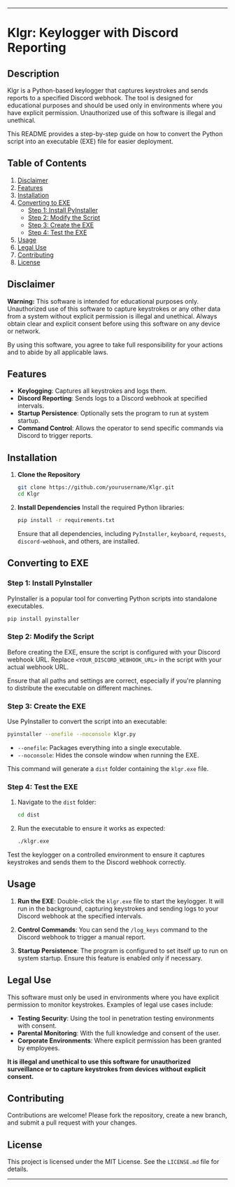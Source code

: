 
---

# Klgr: Keylogger with Discord Reporting

## Description

Klgr is a Python-based keylogger that captures keystrokes and sends reports to a specified Discord webhook. The tool is designed for educational purposes and should be used only in environments where you have explicit permission. Unauthorized use of this software is illegal and unethical.

This README provides a step-by-step guide on how to convert the Python script into an executable (EXE) file for easier deployment.

## Table of Contents

1. [Disclaimer](#disclaimer)
2. [Features](#features)
3. [Installation](#installation)
4. [Converting to EXE](#converting-to-exe)
   - [Step 1: Install PyInstaller](#step-1-install-pyinstaller)
   - [Step 2: Modify the Script](#step-2-modify-the-script)
   - [Step 3: Create the EXE](#step-3-create-the-exe)
   - [Step 4: Test the EXE](#step-4-test-the-exe)
5. [Usage](#usage)
6. [Legal Use](#legal-use)
7. [Contributing](#contributing)
8. [License](#license)

## Disclaimer

**Warning:** This software is intended for educational purposes only. Unauthorized use of this software to capture keystrokes or any other data from a system without explicit permission is illegal and unethical. Always obtain clear and explicit consent before using this software on any device or network.

By using this software, you agree to take full responsibility for your actions and to abide by all applicable laws.

## Features

- **Keylogging**: Captures all keystrokes and logs them.
- **Discord Reporting**: Sends logs to a Discord webhook at specified intervals.
- **Startup Persistence**: Optionally sets the program to run at system startup.
- **Command Control**: Allows the operator to send specific commands via Discord to trigger reports.

## Installation

1. **Clone the Repository**
   ```bash
   git clone https://github.com/yourusername/Klgr.git
   cd Klgr
   ```

2. **Install Dependencies**
   Install the required Python libraries:
   ```bash
   pip install -r requirements.txt
   ```

   Ensure that all dependencies, including `PyInstaller`, `keyboard`, `requests`, `discord-webhook`, and others, are installed.

## Converting to EXE

### Step 1: Install PyInstaller

PyInstaller is a popular tool for converting Python scripts into standalone executables.

```bash
pip install pyinstaller
```

### Step 2: Modify the Script

Before creating the EXE, ensure the script is configured with your Discord webhook URL. Replace `<YOUR_DISCORD_WEBHOOK_URL>` in the script with your actual webhook URL.

Ensure that all paths and settings are correct, especially if you're planning to distribute the executable on different machines.

### Step 3: Create the EXE

Use PyInstaller to convert the script into an executable:

```bash
pyinstaller --onefile --noconsole klgr.py
```

- `--onefile`: Packages everything into a single executable.
- `--noconsole`: Hides the console window when running the EXE.

This command will generate a `dist` folder containing the `klgr.exe` file.

### Step 4: Test the EXE

1. Navigate to the `dist` folder:
   ```bash
   cd dist
   ```

2. Run the executable to ensure it works as expected:
   ```bash
   ./klgr.exe
   ```

Test the keylogger on a controlled environment to ensure it captures keystrokes and sends them to the Discord webhook correctly.

## Usage

1. **Run the EXE**: Double-click the `klgr.exe` file to start the keylogger. It will run in the background, capturing keystrokes and sending logs to your Discord webhook at the specified intervals.

2. **Control Commands**: You can send the `/log_keys` command to the Discord webhook to trigger a manual report.

3. **Startup Persistence**: The program is configured to set itself up to run on system startup. Ensure this feature is enabled only if necessary.

## Legal Use

This software must only be used in environments where you have explicit permission to monitor keystrokes. Examples of legal use cases include:

- **Testing Security**: Using the tool in penetration testing environments with consent.
- **Parental Monitoring**: With the full knowledge and consent of the user.
- **Corporate Environments**: Where explicit permission has been granted by employees.

**It is illegal and unethical to use this software for unauthorized surveillance or to capture keystrokes from devices without explicit consent.**

## Contributing

Contributions are welcome! Please fork the repository, create a new branch, and submit a pull request with your changes.

## License

This project is licensed under the MIT License. See the `LICENSE.md` file for details.

---
